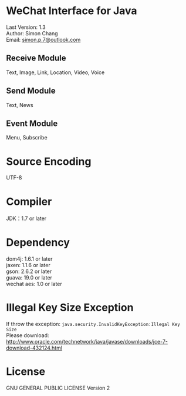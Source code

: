WeChat Interface for Java
=========================
Last Version: 1.3<br>
Author: Simon Chang<br>
Email: simon.p.7@outlook.com

Receive Module
--------------
Text, Image, Link, Location, Video, Voice

Send Module
-----------
Text, News

Event Module
------------
Menu, Subscribe

Source Encoding
===============
UTF-8

Compiler
========
JDK：1.7 or later

Dependency
==========
dom4j: 1.6.1 or later<br>
jaxen: 1.1.6 or later<br>
gson: 2.6.2 or later<br>
guava: 19.0 or later<br>
wechat aes: 1.0 or later


Illegal Key Size Exception
==========================
If throw the exception: `java.security.InvalidKeyException:Illegal Key Size`<br>
Please download: http://www.oracle.com/technetwork/java/javase/downloads/jce-7-download-432124.html


License
=======
GNU GENERAL PUBLIC LICENSE Version 2